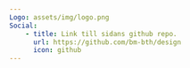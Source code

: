 ```yaml
---
Logo: assets/img/logo.png
Social:
    - title: Link till sidans github repo.
      url: https://github.com/bm-bth/design
      icon: github
---
```

